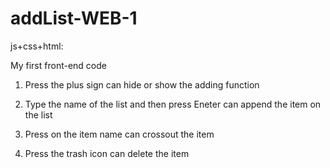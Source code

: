 # addList-WEB-1
js+css+html:

My first front-end code

1. Press the plus sign can hide or show the adding function

2. Type the name of the list and then press Eneter can append the item on the list

3. Press on the item name can crossout the item

4. Press the trash icon can delete the item
